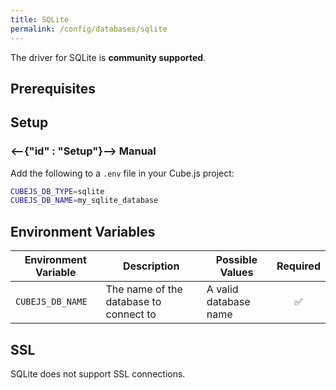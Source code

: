```yaml
---
title: SQLite
permalink: /config/databases/sqlite
---
```


<WarningBox>
  The driver for SQLite is <b>community supported</b>. 
</WarningBox>

## Prerequisites

## Setup

### <--{"id" : "Setup"}--> Manual

Add the following to a `.env` file in your Cube.js project:

```bash
CUBEJS_DB_TYPE=sqlite
CUBEJS_DB_NAME=my_sqlite_database
```

## Environment Variables

| Environment Variable | Description                            | Possible Values       | Required |
| -------------------- | -------------------------------------- | --------------------- | :------: |
| `CUBEJS_DB_NAME`     | The name of the database to connect to | A valid database name |    ✅    |

## SSL

SQLite does not support SSL connections.
